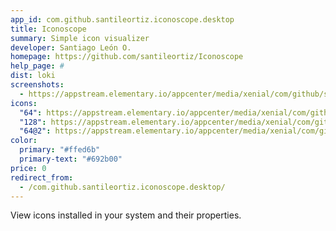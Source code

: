 ```yaml
---
app_id: com.github.santileortiz.iconoscope.desktop
title: Iconoscope
summary: Simple icon visualizer
developer: Santiago León O.
homepage: https://github.com/santileortiz/Iconoscope
help_page: #
dist: loki
screenshots:
  - https://appstream.elementary.io/appcenter/media/xenial/com/github/santileortiz.iconoscope.desktop/CFF2CE03E0638D66ED8CC1157220163A/screenshots/image-1_orig.png
icons:
  "64": https://appstream.elementary.io/appcenter/media/xenial/com/github/santileortiz.iconoscope.desktop/CFF2CE03E0638D66ED8CC1157220163A/icons/64x64/com.github.santileortiz.iconoscope_com.github.santileortiz.iconoscope.png
  "128": https://appstream.elementary.io/appcenter/media/xenial/com/github/santileortiz.iconoscope.desktop/CFF2CE03E0638D66ED8CC1157220163A/icons/128x128/com.github.santileortiz.iconoscope_com.github.santileortiz.iconoscope.png
  "64@2": https://appstream.elementary.io/appcenter/media/xenial/com/github/santileortiz.iconoscope.desktop/CFF2CE03E0638D66ED8CC1157220163A/icons/64x64@2/com.github.santileortiz.iconoscope_com.github.santileortiz.iconoscope.png
color:
  primary: "#ffed6b"
  primary-text: "#692b00"
price: 0
redirect_from:
  - /com.github.santileortiz.iconoscope.desktop/
---
```


<p>View icons installed in your system and their properties.</p>